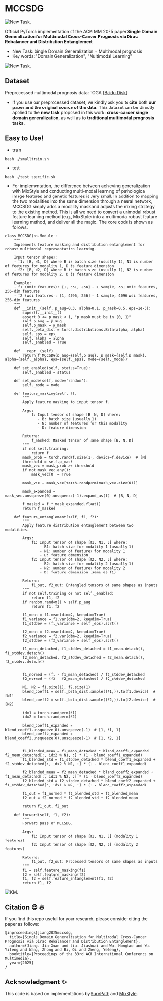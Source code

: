 # MCCSDG

![New Task.](figures/MMSDG-INTRO.png)

Official PyTorch implementation of the ACM MM 2025 paper **Single Domain Generalization for Multimodal Cross-Cancer Prognosis via Dirac Rebalancer and Distribution Entanglement**

* New Task: Single Domain Generalization + Multimodal prognosis
* Key words: "Domain Generalization", "Multimodal Learning"

![New Task.](figures/MMSDG-TASK-INTRO.png)

## Dataset

Preprocessed multimodal prognosis data: TCGA [[Baidu Disk](https://pan.baidu.com/s/1IsGPdd1qqBS4xHS-Cgep8g?pwd=kekn)]

* If you use our preprocessed dataset, we kindly ask you to **cite** both **our paper and the original source of the data**. This dataset can be directly applied to the **new task** proposed in this work: **cross-cancer single domain generalization**, as well as to **traditional multimodal prognosis tasks**.

## Easy to Use!

* train

```
bash ./smalltrain.sh
```

* test

```
bash ./test_specific.sh
```

* For implementation, the difference between achieving generalization with MixStyle and conducting multi-modal learning of pathological image features and genetic features is very small. In addition to mapping the two modalities into the same dimension through a neural network, MCCSDG simply adds a modality mask and adjusts the mixing strategy to the existing method. This is all we need to convert a unimodal robust feature learning method (e.g., MixStyle) into a multimodal robust feature learning method, and deliver all the magic. The core code is shown as follows.

```
class MCCSDG(nn.Module):
    """
    Implements feature masking and distribution entanglement for robust multimodal representation learning.
    
    Input tensor shapes:
    - f1: [B, N1, D] where B is batch size (usually 1), N1 is number of features for modality 1, D is feature dimension
    - f2: [B, N2, D] where B is batch size (usually 1), N2 is number of features for modality 2, D is feature dimension
    
    Example:
    - f1 (omic features): [1, 331, 256] - 1 sample, 331 omic features, 256-dim features
    - f2 (wsi features): [1, 4096, 256] - 1 sample, 4096 wsi features, 256-dim features
    """
    def __init__(self, p_aug=0.3, alpha=0.1, p_mask=0.5, eps=1e-6):
        super().__init__()
        assert 0 <= p_mask < 1, "p_mask must be in [0, 1)"
        self.p_aug = p_aug
        self.p_mask = p_mask
        self._beta_dist = torch.distributions.Beta(alpha, alpha)
        self._eps = eps
        self._alpha = alpha
        self._enabled = True

    def __repr__(self):
        return f'MCCSDG(p_aug={self.p_aug}, p_mask={self.p_mask}, alpha={self._alpha}, eps={self._eps}, mode={self._mode})'

    def set_enabled(self, status=True):
        self._enabled = status

    def set_mode(self, mode='random'):
        self._mode = mode

    def feature_masking(self, f):
        """
        Apply feature masking to input tensor f.
        
        Args:
            f: Input tensor of shape [B, N, D] where:
               - B: batch size (usually 1)
               - N: number of features for this modality
               - D: feature dimension
        
        Returns:
            f_masked: Masked tensor of same shape [B, N, D]
        """
        if not self.training:
            return f
        mask_prob = torch.rand(f.size(1), device=f.device)  # [N]
        threshold = self.p_mask
        mask_vec = mask_prob >= threshold
        if not mask_vec.any():
            mask_vec[0] = True
        
        mask_vec = mask_vec[torch.randperm(mask_vec.size(0))]
        
        mask_expanded = mask_vec.unsqueeze(0).unsqueeze(-1).expand_as(f)  # [B, N, D]
        
        f_masked = f * mask_expanded.float()
        return f_masked

    def feature_entanglement(self, f1, f2):
        """
        Apply feature distribution entanglement between two modalities.
        
        Args:
            f1: Input tensor of shape [B1, N1, D] where:
                - B1: batch size for modality 1 (usually 1)
                - N1: number of features for modality 1
                - D: feature dimension
            f2: Input tensor of shape [B2, N2, D] where:
                - B2: batch size for modality 2 (usually 1)
                - N2: number of features for modality 2
                - D: feature dimension (same as f1)
        
        Returns:
            f1_out, f2_out: Entangled tensors of same shapes as inputs
        """
        if not self.training or not self._enabled:
            return f1, f2
        if random.random() > self.p_aug:
            return f1, f2

        f1_mean = f1.mean(dim=2, keepdim=True)
        f1_variance = f1.var(dim=2, keepdim=True)
        f1_stddev = (f1_variance + self._eps).sqrt()

        f2_mean = f2.mean(dim=2, keepdim=True)
        f2_variance = f2.var(dim=2, keepdim=True)
        f2_stddev = (f2_variance + self._eps).sqrt()

        f1_mean_detached, f1_stddev_detached = f1_mean.detach(), f1_stddev.detach()
        f2_mean_detached, f2_stddev_detached = f2_mean.detach(), f2_stddev.detach()


        f1_normed = (f1 - f1_mean_detached) / f1_stddev_detached
        f2_normed = (f2 - f2_mean_detached) / f2_stddev_detached

        N1, N2 = f1.size(1), f2.size(1)
        blend_coeff1 = self._beta_dist.sample((N1,)).to(f1.device)  # [N1]
        blend_coeff2 = self._beta_dist.sample((N2,)).to(f2.device)  # [N2]

        idx1 = torch.randperm(N1)
        idx2 = torch.randperm(N2)

        blend_coeff1_expanded = blend_coeff1.unsqueeze(0).unsqueeze(-1)  # [1, N1, 1]
        blend_coeff2_expanded = blend_coeff2.unsqueeze(0).unsqueeze(-1)  # [1, N2, 1]


        f1_blended_mean = f1_mean_detached * blend_coeff1_expanded + f2_mean_detached[:, idx2 % N1, :] * (1 - blend_coeff1_expanded)
        f1_blended_std = f1_stddev_detached * blend_coeff1_expanded + f2_stddev_detached[:, idx2 % N1, :] * (1 - blend_coeff1_expanded)

        f2_blended_mean = f2_mean_detached * blend_coeff2_expanded + f1_mean_detached[:, idx1 % N2, :] * (1 - blend_coeff2_expanded)
        f2_blended_std = f2_stddev_detached * blend_coeff2_expanded + f1_stddev_detached[:, idx1 % N2, :] * (1 - blend_coeff2_expanded)

        f1_out = f1_normed * f1_blended_std + f1_blended_mean
        f2_out = f2_normed * f2_blended_std + f2_blended_mean

        return f1_out, f2_out

    def forward(self, f1, f2):
        """
        Forward pass of MCCSDG.
        
        Args:
            f1: Input tensor of shape [B1, N1, D] (modality 1 features)
            f2: Input tensor of shape [B2, N2, D] (modality 2 features)
        
        Returns:
            f1_out, f2_out: Processed tensors of same shapes as inputs
        """
        f1 = self.feature_masking(f1)
        f2 = self.feature_masking(f2)
        f1, f2 = self.feature_entanglement(f1, f2)
        return f1, f2
```

![KM.](figures/MMSDG-KM.png)

## Citation :heart_eyes: :fire:

If you find this repo useful for your research, please consider citing the paper as follows:
```
@inproceedings{jiang2025mccsdg,
  title={Single Domain Generalization for Multimodal Cross-Cancer Prognosis via Dirac Rebalancer and Distribution Entanglement},
  author={Jiang, Jia-Xuan and Liu, Jiashuai and Wu, Hongtao and Wu, Yifeng and Wang, Zhong and Bi, Qi and Zheng, Yefeng},
  booktitle={Proceedings of the 33rd ACM International Conference on Multimedia},
  year={2025}
}
```

## Acknowledgment :sparkles:
This code is based on implementations by [SurvPath](https://github.com/mahmoodlab/SurvPath) and [MixStyle](https://github.com/KaiyangZhou/mixstyle-release).

